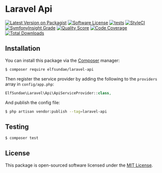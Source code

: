 # Laravel Api

[![Latest Version on Packagist](https://img.shields.io/packagist/v/elfsundae/laravel-api.svg?style=flat-square)](https://packagist.org/packages/elfsundae/laravel-api)
[![Software License](https://img.shields.io/badge/license-MIT-brightgreen.svg?style=flat-square)](LICENSE.md)
[![tests](https://github.com/ElfSundae/laravel-api/actions/workflows/tests.yml/badge.svg)](https://github.com/ElfSundae/laravel-api/actions/workflows/tests.yml)
[![StyleCI](https://styleci.io/repos/94031282/shield)](https://styleci.io/repos/94031282)
[![SymfonyInsight Grade](https://img.shields.io/symfony/i/grade/f4fedeca-30f1-4b19-8b4f-6e8b8782593f?style=flat-square)](https://insight.symfony.com/projects/f4fedeca-30f1-4b19-8b4f-6e8b8782593f)
[![Quality Score](https://img.shields.io/scrutinizer/g/ElfSundae/laravel-api.svg?style=flat-square)](https://scrutinizer-ci.com/g/ElfSundae/laravel-api)
[![Code Coverage](https://img.shields.io/scrutinizer/coverage/g/ElfSundae/laravel-api/master.svg?style=flat-square)](https://scrutinizer-ci.com/g/ElfSundae/laravel-api/?branch=master)
[![Total Downloads](https://img.shields.io/packagist/dt/elfsundae/laravel-api.svg?style=flat-square)](https://packagist.org/packages/elfsundae/laravel-api)

## Installation

You can install this package via the [Composer](https://getcomposer.org) manager:

```sh
$ composer require elfsundae/laravel-api
```

Then register the service provider by adding the following to the `providers` array in `config/app.php`:

```php
ElfSundae\Laravel\Api\ApiServiceProvider::class,
```

And publish the config file:

```sh
$ php artisan vendor:publish --tag=laravel-api
```

## Testing

```sh
$ composer test
```

## License

This package is open-sourced software licensed under the [MIT License](LICENSE.md).
